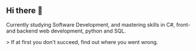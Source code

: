 ## Hi there 👋

<p>
  Currently studying Software Development, and mastering skills in C#, front- and backend web development, python and SQL. 
</p>
<p>
  > If at first you don't succeed, find out where you went wrong.
</p>

<!--
**kvrivera/kvrivera** is a ✨ _special_ ✨ repository because its `README.md` (this file) appears on your GitHub profile.

Here are some ideas to get you started:

- 🔭 I’m currently working on ...
- 🌱 I’m currently learning ...
- 👯 I’m looking to collaborate on ...
- 🤔 I’m looking for help with ...
- 💬 Ask me about ...
- 📫 How to reach me: ...
- 😄 Pronouns: ...
- ⚡ Fun fact: ...
-->
